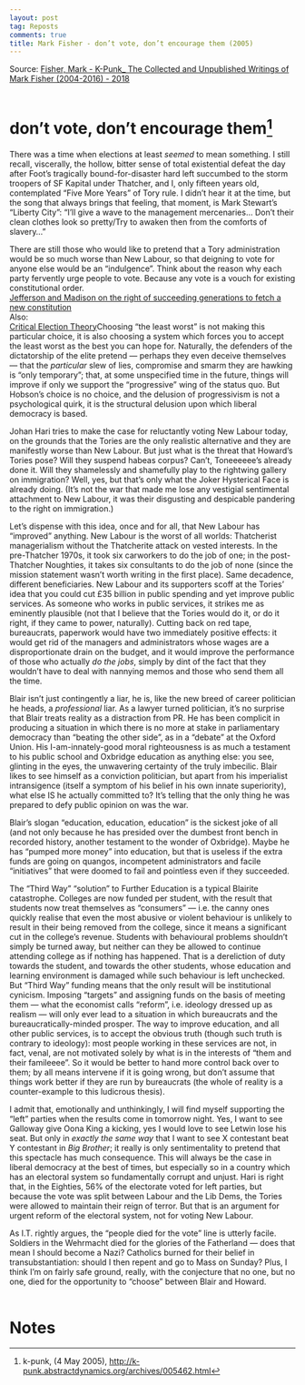```yaml
---
layout: post
tag: Reposts
comments: true
title: Mark Fisher - don’t vote, don’t encourage them (2005)
---
```


Source: [Fisher, Mark - K-Punk_ The Collected and Unpublished Writings of Mark Fisher (2004-2016) - 2018](https://z-library.sk/book/3631135/89a19f/kpunk-the-collected-and-unpublished-writings-of-mark-fisher-20042016.html)
<br><br>

# don’t vote, don’t encourage them[^1]

There was a time when elections at least *seemed* to mean something. I still recall, viscerally, the hollow, bitter sense of total existential defeat the day after Foot’s tragically bound-for-disaster hard left succumbed to the storm troopers of SF Kapital under Thatcher, and I, only fifteen years old, contemplated “Five More Years” of Tory rule. I didn’t hear it at the time, but the song that always brings that feeling, that moment, is Mark Stewart’s “Liberty City”: “I’ll give a wave to the management mercenaries… Don’t their clean clothes look so pretty/Try to awaken then from the comforts of slavery…”

There are still those who would like to pretend that a Tory administration would be so much worse than New Labour, so that deigning to vote for anyone else would be an “indulgence”. <span class="marginalia">Think about the reason why each party fervently urge people to vote. Because any vote is a vouch for existing constitutional order.<br> <a href="https://lamescholar.github.io/2024/12/26/right-of-succeeding-generations.html">Jefferson and Madison on the right of succeeding generations to fetch a new constitution</a><br>Also:<br><a href="https://www.youtube.com/watch?v=7M9vvZq2DHs">Critical Election Theory</a></span><span class="underlining">Choosing “the least worst” is not making this particular choice, it is also choosing a system which forces you to accept the least worst as the best you can hope for.</span> Naturally, the defenders of the dictatorship of the elite pretend — perhaps they even deceive themselves — that the *particular* slew of lies, compromise and smarm they are hawking is “only temporary”; that, at some unspecified time in the future, things will improve if only we support the “progressive” wing of the status quo. But Hobson’s choice is no choice, and the delusion of progressivism is not a psychological quirk, it is the structural delusion upon which liberal democracy is based.

Johan Hari tries to make the case for reluctantly voting New Labour today, on the grounds that the Tories are the only realistic alternative and they are manifestly worse than New Labour. But just what is the threat that Howard’s Tories pose? Will they suspend habeas corpus? Can’t, Toneeeeee’s already done it. Will they shamelessly and shamefully play to the rightwing gallery on immigration? Well, yes, but that’s only what the Joker Hysterical Face is already doing. (It’s not the war that made me lose any vestigial sentimental attachment to New Labour, it was their disgusting and despicable pandering to the right on immigration.)

Let’s dispense with this idea, once and for all, that New Labour has “improved” anything. New Labour is the worst of all worlds: Thatcherist managerialism without the Thatcherite attack on vested interests. In the pre-Thatcher 1970s, it took six carworkers to do the job of one; in the post-Thatcher Noughties, it takes six consultants to do the job of none (since the mission statement wasn’t worth writing in the first place). Same decadence, different beneficiaries. New Labour and its supporters scoff at the Tories’ idea that you could cut £35 billion in public spending and yet improve public services. As someone who works in public services, it strikes me as eminently plausible (not that I believe that the Tories would do it, or do it right, if they came to power, naturally). Cutting back on red tape, bureaucrats, paperwork would have two immediately positive effects: it would get rid of the managers and administrators whose wages are a disproportionate drain on the budget, and it would improve the performance of those who actually *do the jobs*, simply by dint of the fact that they wouldn’t have to deal with nannying memos and those who send them all the time.

Blair isn’t just contingently a liar, he is, like the new breed of career politician he heads, a *professional* liar. As a lawyer turned politician, it’s no surprise that Blair treats reality as a distraction from PR. He has been complicit in producing a situation in which there is no more at stake in parliamentary democracy than “beating the other side”, as in a “debate” at the Oxford Union. His I-am-innately-good moral righteousness is as much a testament to his public school and Oxbridge education as anything else: you see, glinting in the eyes, the unwavering certainty of the truly imbecilic. Blair likes to see himself as a conviction politician, but apart from his imperialist intransigence (itself a symptom of his belief in his own innate superiority), what else IS he actually committed to? It’s telling that the only thing he was prepared to defy public opinion on was the war.

Blair’s slogan “education, education, education” is the sickest joke of all (and not only because he has presided over the dumbest front bench in recorded history, another testament to the wonder of Oxbridge). Maybe he has “pumped more money” into education, but that is useless if the extra funds are going on quangos, incompetent administrators and facile “initiatives” that were doomed to fail and pointless even if they succeeded.

The “Third Way” “solution” to Further Education is a typical Blairite catastrophe. Colleges are now funded per student, with the result that students now treat themselves as “consumers” — i.e. the canny ones quickly realise that even the most abusive or violent behaviour is unlikely to result in their being removed from the college, since it means a significant cut in the college’s revenue. Students with behavioural problems shouldn’t simply be turned away, but neither can they be allowed to continue attending college as if nothing has happened. That is a dereliction of duty towards the student, and towards the other students, whose education and learning environment is damaged while such behaviour is left unchecked. But “Third Way” funding means that the only result will be institutional cynicism. Imposing “targets” and assigning funds on the basis of meeting them — what the economist calls “reform”, i.e. ideology dressed up as realism — will only ever lead to a situation in which bureaucrats and the bureaucratically-minded prosper. The way to improve education, and all other public services, is to accept the obvious truth (though such truth is contrary to ideology): most people working in these services are not, in fact, venal, are not motivated solely by what is in the interests of “them and their famileeee”. So it would be better to hand more control back over to them; by all means intervene if it is going wrong, but don’t assume that things work better if they are run by bureaucrats (the whole of reality is a counter-example to this ludicrous thesis).

I admit that, emotionally and unthinkingly, I will find myself supporting the “left” parties when the results come in tomorrow night. Yes, I want to see Galloway give Oona King a kicking, yes I would love to see Letwin lose his seat. But only in *exactly the same way* that I want to see X contestant beat Y contestant in *Big Brother*; it really is only sentimentality to pretend that this spectacle has much consequence. This will always be the case in liberal democracy at the best of times, but especially so in a country which has an electoral system so fundamentally corrupt and unjust. Hari is right that, in the Eighties, 56% of the electorate voted for left parties, but because the vote was split between Labour and the Lib Dems, the Tories were allowed to maintain their reign of terror. But that is an argument for urgent reform of the electoral system, not for voting New Labour.

As I.T. rightly argues, the “people died for the vote” line is utterly facile. Soldiers in the Wehrmacht died for the glories of the Fatherland — does that mean I should become a Nazi? Catholics burned for their belief in transubstantiation: should I then repent and go to Mass on Sunday? Plus, I think I’m on fairly safe ground, really, with the conjecture that no one, but no one, died for the opportunity to “choose” between Blair and Howard.
<br><br>

# Notes

[^1]: k-punk, (4 May 2005), <http://k-punk.abstractdynamics.org/archives/005462.html>